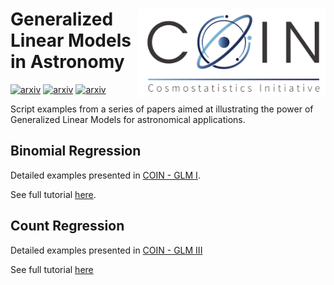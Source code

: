 # <img  align="right" src="https://github.com/COINtoolbox/DRACULA/blob/master/images/coin.png" width="300"> Generalized Linear Models in Astronomy
[![arxiv](http://img.shields.io/badge/arXiv-1503.07736-lightgrey.svg?style=plastic)](http://arxiv.org/abs/1409.7696)
[![arxiv](http://img.shields.io/badge/arXiv-1503.07736-lightgrey.svg?style=plastic)](http://arxiv.org/abs/1409.7696)
[![arxiv](http://img.shields.io/badge/arXiv-1503.07736-lightgrey.svg?style=plastic)](http://arxiv.org/abs/1409.7696)

Script examples from  a series of papers aimed at illustrating the power of Generalized Linear Models for astronomical applications.  

## Binomial Regression

Detailed examples presented in [COIN - GLM I](http://adsabs.harvard.edu/abs/2015A%26C....12...21D).

See full tutorial [here](https://github.com/COINtoolbox/GLM_Tutorial/blob/master/Logit/doc/Logit.md).

## Count Regression 

Detailed examples presented in [COIN - GLM III](http://adsabs.harvard.edu/abs/2015MNRAS.453.1928D)

See full tutorial [here](https://github.com/COINtoolbox/GLM_Tutorial/blob/master/Count/doc/Count.md)


